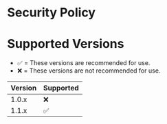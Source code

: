 # Security Policy

# Supported Versions

- ✅ = These versions are recommended for use.
- ❌ = These versions are not recommended for use.

| Version | Supported          |
| ------- | ------------------ |
| 1.0.x  | :x: |
| 1.1.x  | :white_check_mark: |
